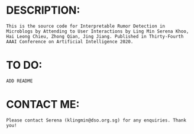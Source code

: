 # DESCRIPTION:
 	This is the source code for Interpretable Rumor Detection in Microblogs by Attending to User Interactions by Ling Min Serena Khoo, Hai Leong Chieu, Zhong Qian, Jing Jiang. Published in Thirty-Fourth AAAI Conference on Artificial Intelligence 2020.

# TO DO: 
	ADD README


# CONTACT ME:
	Please contact Serena (klingmin@dso.org.sg) for any enquiries. Thank you!